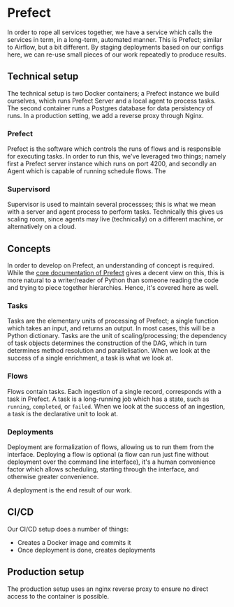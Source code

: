 # Prefect

In order to rope all services together, we have a service which calls the services in term, in a long-term, automated manner. This is Prefect; similar to Airflow, but a bit different. By staging deployments based on our configs here, we can re-use small pieces of our work repeatedly to produce results.

## Technical setup

The technical setup is two Docker containers; a Prefect instance we build ourselves, which runs Prefect Server and a local agent to process tasks. The second container runs a Postgres database for data persistency of runs. In a production setting, we add a reverse proxy through Nginx.

### Prefect

Prefect is the software which controls the runs of flows and is responsible for executing tasks. In order to run this, we've leveraged two things; namely first a Prefect server instance which runs on port 4200, and secondly an Agent which is capable of running schedule flows. The 

### Supervisord

Supervisor is used to maintain several processses; this is what we mean with a server and agent process to perform tasks. Technically this gives us scaling room, since agents may live (technically) on a different machine, or alternatively on a cloud.

## Concepts

In order to develop on Prefect, an understanding of concept is required. While the [core documentation of Prefect](https://docs.prefect.io/latest/) gives a decent view on this, this is more natural to a writer/reader of Python than someone reading the code and trying to piece together hierarchies. Hence, it's covered here as well.

### Tasks

Tasks are the elementary units of processing of Prefect; a single function which takes an input, and returns an output. In most cases, this will be a Python dictionary. Tasks are the unit of scaling/processing; the dependency of task objects determines the construction of the DAG, which in turn determines method resolution and parallelisation. When we look at the success of a single enrichment, a task is what we look at.

### Flows

Flows contain tasks. Each ingestion of a single record, corresponds with a task in Prefect. A task is a long-running job which has a state, such as `running`, `completed`, or `failed`. When we look at the success of an ingestion, a task is the declarative unit to look at.

### Deployments

Deployment are formalization of flows, allowing us to run them from the interface. Deploying a flow is optional (a flow can run just fine without deployment over the command line interface), it's a human convenience factor which allows scheduling, starting through the interface, and otherwise greater convenience.

A deployment is the end result of our work.

## CI/CD

Our CI/CD setup does a number of things:

- Creates a Docker image and commits it
- Once deployment is done, creates deployments

## Production setup

The production setup uses an nginx reverse proxy to ensure no direct access to the container is possible.
